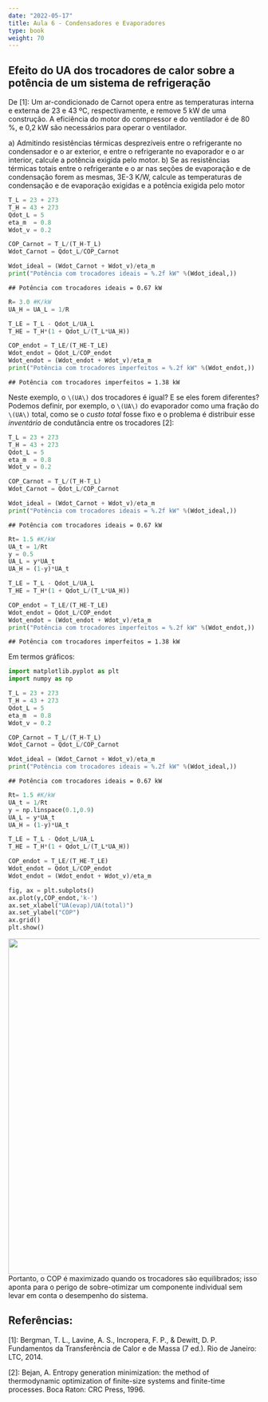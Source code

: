 ```yaml
---
date: "2022-05-17"
title: Aula 6 - Condensadores e Evaporadores
type: book
weight: 70
---
```


## Efeito do UA dos trocadores de calor sobre a potência de um sistema de refrigeração


De [1]: Um ar-condicionado de Carnot opera entre as temperaturas interna e externa de 23 e 43 ºC, respectivamente, e remove 5 kW de uma construção. A eficiência do motor do compressor e do ventilador é de 80 %, e 0,2 kW são necessários para operar o ventilador.

a) Admitindo resistências térmicas desprezíveis entre o refrigerante no condensador e o ar exterior, e entre o refrigerante no evaporador e o ar interior, calcule a potência exigida pelo motor.
b) Se as resistências térmicas totais entre o refrigerante e o ar nas seções de evaporação e de condensação forem as mesmas, 3E-3 K/W, calcule as temperaturas de condensação e de evaporação exigidas e a potência exigida pelo motor



```python
T_L = 23 + 273
T_H = 43 + 273
Qdot_L = 5
eta_m  = 0.8
Wdot_v = 0.2

COP_Carnot = T_L/(T_H-T_L)
Wdot_Carnot = Qdot_L/COP_Carnot

Wdot_ideal = (Wdot_Carnot + Wdot_v)/eta_m
print("Potência com trocadores ideais = %.2f kW" %(Wdot_ideal,))
```

```
## Potência com trocadores ideais = 0.67 kW
```

```python
R= 3.0 #K/kW
UA_H = UA_L = 1/R

T_LE = T_L - Qdot_L/UA_L
T_HE = T_H*(1 + Qdot_L/(T_L*UA_H))

COP_endot = T_LE/(T_HE-T_LE)
Wdot_endot = Qdot_L/COP_endot
Wdot_endot = (Wdot_endot + Wdot_v)/eta_m
print("Potência com trocadores imperfeitos = %.2f kW" %(Wdot_endot,))
```

```
## Potência com trocadores imperfeitos = 1.38 kW
```

Neste exemplo, o `\(UA\)` dos trocadores é igual? E se eles forem diferentes? Podemos definir, por exemplo, o `\(UA\)` do evaporador como uma fração do `\(UA\)` total, como se o *custo total* fosse fixo e o problema é distribuir esse *inventário* de condutância entre os trocadores [2]:


```python
T_L = 23 + 273
T_H = 43 + 273
Qdot_L = 5
eta_m  = 0.8
Wdot_v = 0.2

COP_Carnot = T_L/(T_H-T_L)
Wdot_Carnot = Qdot_L/COP_Carnot

Wdot_ideal = (Wdot_Carnot + Wdot_v)/eta_m
print("Potência com trocadores ideais = %.2f kW" %(Wdot_ideal,))
```

```
## Potência com trocadores ideais = 0.67 kW
```

```python
Rt= 1.5 #K/kW
UA_t = 1/Rt
y = 0.5
UA_L = y*UA_t
UA_H = (1-y)*UA_t

T_LE = T_L - Qdot_L/UA_L
T_HE = T_H*(1 + Qdot_L/(T_L*UA_H))

COP_endot = T_LE/(T_HE-T_LE)
Wdot_endot = Qdot_L/COP_endot
Wdot_endot = (Wdot_endot + Wdot_v)/eta_m
print("Potência com trocadores imperfeitos = %.2f kW" %(Wdot_endot,))
```

```
## Potência com trocadores imperfeitos = 1.38 kW
```

Em termos gráficos:


```python
import matplotlib.pyplot as plt
import numpy as np

T_L = 23 + 273
T_H = 43 + 273
Qdot_L = 5
eta_m  = 0.8
Wdot_v = 0.2

COP_Carnot = T_L/(T_H-T_L)
Wdot_Carnot = Qdot_L/COP_Carnot

Wdot_ideal = (Wdot_Carnot + Wdot_v)/eta_m
print("Potência com trocadores ideais = %.2f kW" %(Wdot_ideal,))
```

```
## Potência com trocadores ideais = 0.67 kW
```

```python
Rt= 1.5 #K/kW
UA_t = 1/Rt
y = np.linspace(0.1,0.9)
UA_L = y*UA_t
UA_H = (1-y)*UA_t

T_LE = T_L - Qdot_L/UA_L
T_HE = T_H*(1 + Qdot_L/(T_L*UA_H))

COP_endot = T_LE/(T_HE-T_LE)
Wdot_endot = Qdot_L/COP_endot
Wdot_endot = (Wdot_endot + Wdot_v)/eta_m

fig, ax = plt.subplots()
ax.plot(y,COP_endot,'k-')
ax.set_xlabel("UA(evap)/UA(total)")
ax.set_ylabel("COP")
ax.grid()
plt.show()
```

<img src="/disciplinas/ref0001/aula6ref0001_files/figure-html/unnamed-chunk-3-1.png" width="672" />
Portanto, o COP é maximizado quando os trocadores são equilibrados; isso aponta para o perigo de sobre-otimizar um componente individual sem levar em conta o desempenho do sistema.

## Referências:

[1]: Bergman, T. L., Lavine, A. S., Incropera, F. P., & Dewitt, D. P. Fundamentos da Transferência de Calor e de Massa (7 ed.). Rio de Janeiro: LTC, 2014.

[2]: Bejan, A. Entropy generation minimization: the method of thermodynamic optimization of finite-size systems and finite-time processes. Boca Raton: CRC Press, 1996.
